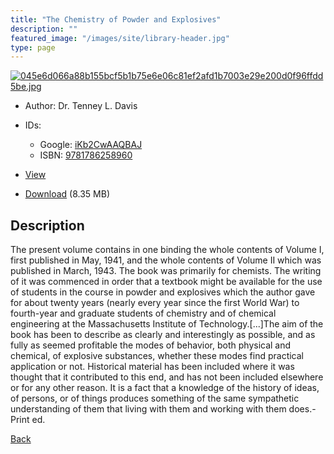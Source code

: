 ```yaml
---
title: "The Chemistry of Powder and Explosives"
description: ""
featured_image: "/images/site/library-header.jpg"
type: page
---
```


<a href="https://drive.google.com/uc?export=view&id=1zTJZSjQb_o3lQe_7Evr7Y7bhQrGmHnjn" target="_blank">![045e6d066a88b155bcf5b1b75e6e06c81ef2afd1b7003e29e200d0f96ffdd5be.jpg](https://drive.google.com/uc?export=view&id=15XxR28FSpLnzKsx-pzC6mkVrqqzJYGCW)</a>
* Author: Dr. Tenney L. Davis
* IDs:
  * Google: <a href="https://books.google.com/books?id=iKb2CwAAQBAJ" target="_blank">iKb2CwAAQBAJ</a>
  * ISBN: <a href="https://www.worldcat.org/isbn/9781786258960" target="_blank">9781786258960</a>
* <a href="https://drive.google.com/uc?export=view&id=1zTJZSjQb_o3lQe_7Evr7Y7bhQrGmHnjn" target="_blank">View</a>

* [Download](https://drive.google.com/uc?export=download&id=1zTJZSjQb_o3lQe_7Evr7Y7bhQrGmHnjn) (8.35 MB)

## Description<div>
<p>The present volume contains in one binding the whole contents of Volume I, first published in May, 1941, and the whole contents of Volume II which was published in March, 1943. The book was primarily for chemists. The writing of it was commenced in order that a textbook might be available for the use of students in the course in powder and explosives which the author gave for about twenty years (nearly every year since the first World War) to fourth-year and graduate students of chemistry and of chemical engineering at the Massachusetts Institute of Technology.[...]The aim of the book has been to describe as clearly and interestingly as possible, and as fully as seemed profitable the modes of behavior, both physical and chemical, of explosive substances, whether these modes find practical application or not. Historical material has been included where it was thought that it contributed to this end, and has not been included elsewhere or for any other reason. It is a fact that a knowledge of the history of ideas, of persons, or of things produces something of the same sympathetic understanding of them that living with them and working with them does.-Print ed.</p></div>

[Back](/library/)
